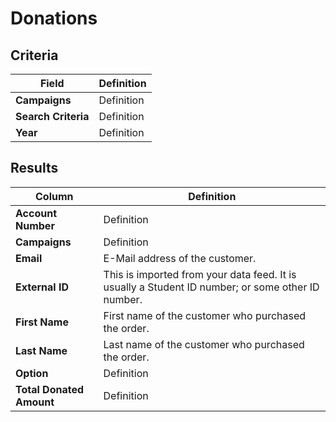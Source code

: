 # Donations

## Criteria

| **Field** | **Definition** |
| --- | --- |
| **Campaigns** | Definition |
| **Search Criteria** | Definition |
| **Year** | Definition |

## Results

| **Column** | **Definition** |
| --- | --- |
| **Account Number** | Definition |
| **Campaigns** | Definition |
| **Email** | E-Mail address of the customer. |
| **External ID** | This is imported from your data feed. It is usually a Student ID number; or some other ID number. |
| **First Name** | First name of the customer who purchased the order. |
| **Last Name** | Last name of the customer who purchased the order. |
| **Option** | Definition |
| **Total Donated Amount** | Definition |